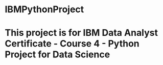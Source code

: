 # IBMPythonProject
# This project is for IBM Data Analyst Certificate - Course 4 - Python Project for Data Science
